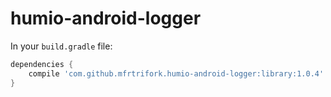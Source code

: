# humio-android-logger

In your ``build.gradle`` file:

```groovy
dependencies {
    compile 'com.github.mfrtrifork.humio-android-logger:library:1.0.4'
}
```

